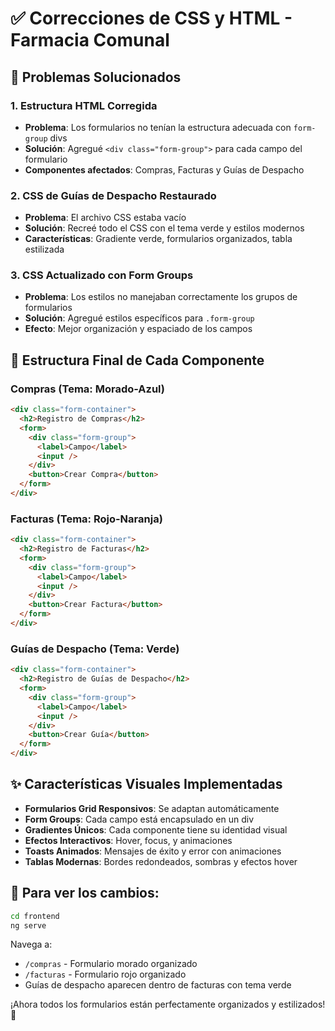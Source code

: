 # ✅ Correcciones de CSS y HTML - Farmacia Comunal

## 🔧 Problemas Solucionados

### 1. **Estructura HTML Corregida**
- **Problema**: Los formularios no tenían la estructura adecuada con `form-group` divs
- **Solución**: Agregué `<div class="form-group">` para cada campo del formulario
- **Componentes afectados**: Compras, Facturas y Guías de Despacho

### 2. **CSS de Guías de Despacho Restaurado**
- **Problema**: El archivo CSS estaba vacío
- **Solución**: Recreé todo el CSS con el tema verde y estilos modernos
- **Características**: Gradiente verde, formularios organizados, tabla estilizada

### 3. **CSS Actualizado con Form Groups**
- **Problema**: Los estilos no manejaban correctamente los grupos de formularios
- **Solución**: Agregué estilos específicos para `.form-group`
- **Efecto**: Mejor organización y espaciado de los campos

## 🎨 Estructura Final de Cada Componente

### **Compras** (Tema: Morado-Azul)
```html
<div class="form-container">
  <h2>Registro de Compras</h2>
  <form>
    <div class="form-group">
      <label>Campo</label>
      <input />
    </div>
    <button>Crear Compra</button>
  </form>
</div>
```

### **Facturas** (Tema: Rojo-Naranja)  
```html
<div class="form-container">
  <h2>Registro de Facturas</h2>
  <form>
    <div class="form-group">
      <label>Campo</label>
      <input />
    </div>
    <button>Crear Factura</button>
  </form>
</div>
```

### **Guías de Despacho** (Tema: Verde)
```html
<div class="form-container">
  <h2>Registro de Guías de Despacho</h2>
  <form>
    <div class="form-group">
      <label>Campo</label>
      <input />
    </div>
    <button>Crear Guía</button>
  </form>
</div>
```

## ✨ Características Visuales Implementadas

- **Formularios Grid Responsivos**: Se adaptan automáticamente
- **Form Groups**: Cada campo está encapsulado en un div
- **Gradientes Únicos**: Cada componente tiene su identidad visual
- **Efectos Interactivos**: Hover, focus, y animaciones
- **Toasts Animados**: Mensajes de éxito y error con animaciones
- **Tablas Modernas**: Bordes redondeados, sombras y efectos hover

## 🚀 Para ver los cambios:

```bash
cd frontend
ng serve
```

Navega a:
- `/compras` - Formulario morado organizado
- `/facturas` - Formulario rojo organizado  
- Guías de despacho aparecen dentro de facturas con tema verde

¡Ahora todos los formularios están perfectamente organizados y estilizados! 🎉
